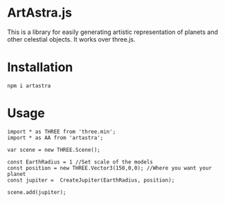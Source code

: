 # ArtAstra.js

This is a library for easily generating artistic representation of planets and other celestial objects. It works over three.js.

# Installation
`npm i artastra`

# Usage

```
import * as THREE from 'three.min';
import * as AA from 'artastra';

var scene = new THREE.Scene();

const EarthRadius = 1 //Set scale of the models
const position = new THREE.Vector3(150,0,0); //Where you want your planet
const jupiter =  CreateJupiter(EarthRadius, position);

scene.add(jupiter);

```
